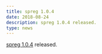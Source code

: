 ```yaml
---
title: spreg 1.0.4
date: 2018-08-24
description: spreg 1.0.4 released.
type: news
---
```


<a href="https://pypi.python.org/pypi/spreg/1.0.4">spreg 1.0.4</a> released.